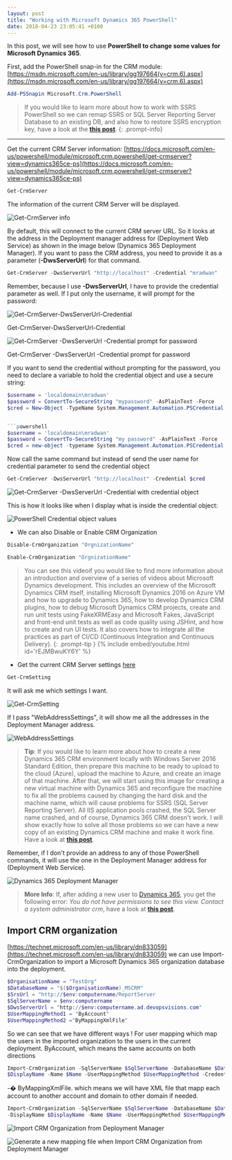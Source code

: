 ```yaml
---
layout: post
title: "Working with Microsoft Dynamics 365 PowerShell"
date: 2018-04-23 23:05:41 +0100
---
```


In this post, we will see how to use **PowerShell to change some values for Microsoft Dynamics 365**.

First, add the PowerShell snap-in for the CRM module:
[https://msdn.microsoft.com/en-us/library/gg197664(v=crm.6).aspx](https://msdn.microsoft.com/en-us/library/gg197664(v=crm.6).aspx)



```powershell
Add-PSSnapin Microsoft.Crm.PowerShell
```

>If you would like to learn more about how to work with SSRS PowerShell so we can remap SSRS or SQL Server Reporting Server Database to an existing DB, and also how to restore SSRS encryption key, have a look at the [**this post**](https://mohamedradwan-devops.github.io/posts/working-with-ssrs-sql-server-reporting-server-powershell/).
{: .prompt-info}

---

Get the current CRM Server information:
[https://docs.microsoft.com/en-us/powershell/module/microsoft.crm.powershell/get-crmserver?view=dynamics365ce-ps](https://docs.microsoft.com/en-us/powershell/module/microsoft.crm.powershell/get-crmserver?view=dynamics365ce-ps)

```powershell
Get-CrmServer
```

The information of the current CRM Server will be displayed. 

![Get-CrmServer info](/assets/images/2018/04/Get-CrmServer-info-1024x123.png)


By default, this will connect to the current CRM server URL. So it looks at the address in the Deployment manager address for (Deployment Web Service) as shown in the image below (Dynamics 365 Deployment Manager). If you want to pass the CRM address, you need to provide it as a parameter (**-DwsServerUrl**) for that command.

```powershell
Get-CrmServer -DwsServerUrl "http://localhost" -Credential "mradwan"
```

Remember, because I use **-DwsServerUrl**, I have to provide the credential parameter as well. If I put only the username, it will prompt for the password:

![Get-CrmServer-DwsServerUrl-Credential](/assets/images/2018/04/Get-CrmServer-DwsServerUrl-Credential-1024x416.png)

Get-CrmServer-DwsServerUrl-Credential

![Get-CrmServer -DwsServerUrl -Credential prompt for password](/assets/images/2018/04/Get-CrmServer-DwsServerUrl-Credential-prompt-for-password-1024x194.png)

Get-CrmServer -DwsServerUrl -Credential prompt for password

If you want to send the credential without prompting for the password, you need to declare a variable to hold the credential object and use a secure string:

```powershell
$username = 'localdomain\mradwan'
$password = ConvertTo-SecureString "mypassword" -AsPlainText -Force
$cred = New-Object -TypeName System.Management.Automation.PSCredential -ArgumentList $username, $password


```powershell
$username = 'localdomain\mradwan'
$password = ConvertTo-SecureString "my password" -AsPlainText -Force
$cred = new-object -typename System.Management.Automation.PSCredential -ArgumentList $username, $password
```

Now call the same command but instead of send the user name for
credential parameter to send the credential object

```powershell
Get-CrmServer -DwsServerUrl "http://localhost" -Credential $cred
```

![Get-CrmServer -DwsServerUrl -Credential with credential object](/assets/images/2018/04/Get-CrmServer-DwsServerUrl-Credential-with-credential-object-1024x268.png)

This is how it looks like when I display what is inside the credential object:

![PowerShell Credential object values](/assets/images/2018/04/PowerShell-Credential-object-values.png)

- We can also Disable or Enable CRM Organization


```powershell
Disable-CrmOrganization "OrgnizationName"

Enable-CrmOrganization "OrgnizationName"
```

>You can see this videoif you would like to find more information about an introduction and overview of a series of videos about Microsoft Dynamics development. This includes an overview of the Microsoft Dynamics CRM itself, installing Microsoft Dynamics 2016 on Azure VM and how to upgrade to Dynamics 365, how to develop Dynamics CRM plugins, how to debug Microsoft Dynamics CRM projects, create and run unit tests using FakeXRMEasy and Microsoft Fakes, JavaScript and front-end unit tests as well as code quality using JSHint, and how to create and run UI tests. It also covers how to integrate all the practices as part of CI/CD (Continuous Integration and Continuous Delivery).
{: .prompt-tip }
{% include embed/youtube.html id='rEJMBwuKY6Y' %}

- Get the current CRM Server settings [here](https://technet.microsoft.com/en-us/library/dn833084.aspx)


```powershell
Get-CrmSetting
```

It will ask me which settings I want.


![Get-CrmSetting](/assets/images/2018/04/Get-CrmSetting.png)

If I pass "WebAddressSettings", it will show me all the addresses in the Deployment Manager address.

![WebAddressSettings](/assets/images/2018/04/WebAddressSettings.png)

> **Tip**: If you would like to learn more about how to create a new Dynamics 365 CRM environment locally with Windows Server 2016 Standard Edition, then prepare this machine to be ready to upload to the cloud (Azure), upload the machine to Azure, and create an image of that machine. After that, we will start using this image for creating a new virtual machine with Dynamics 365 and reconfigure the machine to fix all the problems caused by changing the hard disk and the machine name, which will cause problems for SSRS (SQL Server Reporting Server). All IIS application pools crashed, the SQL Server name crashed, and of course, Dynamics 365 CRM doesn't work. I will show exactly how to solve all those problems so we can have a new copy of an existing Dynamics CRM machine and make it work fine. Have a look at [**this post**](https://mohamedradwan-devops.github.io/posts/automatically-creating-staging-environment-for-dynamics-365-on-the-cloud/).

Remember, if I don't provide an address to any of those PowerShell commands, it will use the one in the Deployment Manager address for (Deployment Web Service).

![Dynamics 365 Deployment Manager](/assets/images/2018/04/Dynamics-365-Deployment-Manager.png)

> **More Info**: If, after adding a new user to [Dynamics 365](https://dynamics.microsoft.com/en-gb/), you get the following error: *You do not have permissions to see this view. Contact a system administrator crm*, have a look at [**this post**](https://mohamedradwan-devops.github.io/posts7/fix-you-do-not-have-permissions-to-see-this-view-contact-a-system-administrator-crm/).

## Import CRM organization

[https://technet.microsoft.com/en-us/library/dn833059](https://technet.microsoft.com/en-us/library/dn833059) we can use  Import-CrmOrganization to import
a Microsoft Dynamics 365 organization database into the deployment.

```powershell
$OrganisationName = "TestOrg"
$DatabaseName = "$($OrganisationName)_MSCRM"
$SrsUrl = "http://$env:computername/ReportServer
$SqlServerName = $env:computername
$DwsServerUrl = "http://$env:computername.ad.devopsvisions.com"
$UserMappingMethod1 = "ByAccount"
$UserMappingMethod2 ="ByMappingXmlFile"
```

So we can see that we have different ways ! For user mapping which map
the users in the imported organization to the users in the current
deployment. ByAccount, which means the same accounts on both directions

```powershell
Import-CrmOrganization -SqlServerName $SqlServerName -DatabaseName $DatabaseName -SrsUrl $SrsUrl -DisplayName 
$DisplayName -Name $Name -UserMappingMethod $UserMappingMethod -Credential $cred -DwsServerUrl $DwsServerUrl
```

-� ByMappingXmlFile. which means we will have XML file that mapp each
account to another account and domain to other domain if needed.

```powershell
Import-CrmOrganization -SqlServerName $SqlServerName -DatabaseName $DatabaseName -SrsUrl $SrsUrl 
-DisplayName $DisplayName -Name $Name -UserMappingMethod $UserMappingMethod -UserMappingXmlFile $pathToFile -Credential $cred -DwsServerUrl $DwsServerUrl
```


![Import CRM Organization from Deployment Manager](/assets/images/2018/04/Import-CRM-Organization-from-Deployment-Manager-1024x465.png)

![Generate a new mapping file when Import CRM Organization from Deployment Manager](/assets/images/2018/04/Generate-a-new-mapping-file-when-Import-CRM-Organization-from-Deployment-Manager-1024x430.png)


